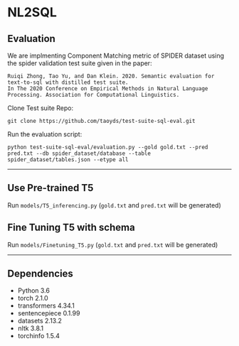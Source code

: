 # NL2SQL

## Evaluation
We are implmenting Component Matching metric of SPIDER dataset using the spider validation test suite given in the paper:

```
Ruiqi Zhong, Tao Yu, and Dan Klein. 2020. Semantic evaluation for text-to-sql with distilled test suite.
In The 2020 Conference on Empirical Methods in Natural Language Processing. Association for Computational Linguistics.
```

Clone Test suite Repo:
```
git clone https://github.com/taoyds/test-suite-sql-eval.git
```

Run the evaluation script:
```
python test-suite-sql-eval/evaluation.py --gold gold.txt --pred pred.txt --db spider_dataset/database --table spider_dataset/tables.json --etype all
```

-------

## Use Pre-trained T5

Run `models/T5_inferencing.py` (`gold.txt` and `pred.txt` will be generated)

## Fine Tuning T5 with schema

Run `models/Finetuning_T5.py` (`gold.txt` and `pred.txt` will be generated)


-------

## Dependencies
* Python 3.6
* torch 2.1.0
* transformers 4.34.1
* sentencepiece 0.1.99
* datasets 2.13.2
* nltk 3.8.1
* torchinfo 1.5.4
